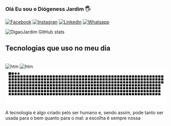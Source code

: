 
### Olá Eu sou o Diógeness Jardim 🖐️


[![Facebook](https://img.shields.io/badge/Facebook-1877F2?style=for-the-badge&logo=facebook&logoColor=white)](https://www.facebook.com/profile.php?id=100009747976905)
[![Instagran](https://img.shields.io/badge/Instagram-E4405F?style=for-the-badge&logo=instagram&logoColor=white)](https://instagram.com/digao_jardim)
[![Linkedin](https://img.shields.io/badge/LinkedIn-0077B5?style=for-the-badge&logo=linkedin&logoColor=white)](https://www.linkedin.com/in/di%C3%B3genes-jardim-964609225/)
[![Whatsapp](https://img.shields.io/badge/WhatsApp-25D366?style=for-the-badge&logo=whatsapp&logoColor=white)](https://wa.me/5511974833364)


![DigaoJardim GitHub stats](https://github-readme-stats.vercel.app/api?username=DigaoJardim&show_icons=true&theme=merko)


## Tecnologias que uso no meu dia 

<div style="display: inline_block"><br/>
   <img align="center"  alt="htm" src="https://img.shields.io/badge/HTML-239120?style=for-the-badge&logo=html5&logoColor=white" />
    <img align="center"  alt="htm" src="https://img.shields.io/badge/Java-ED8B00?style=for-the-badge&logo=java&logoColor=white"

  ![Snake animation](https://github.com/DigaoJardim/DigaoJardim/blob/output/github-contribution-grid-snake.svg)

 </div>

A tecnologia é algo criado pelo ser humano e, sendo assim, pode tanto ser usada para o bem quanto para o mal: a escolha é sempre nossa


 
